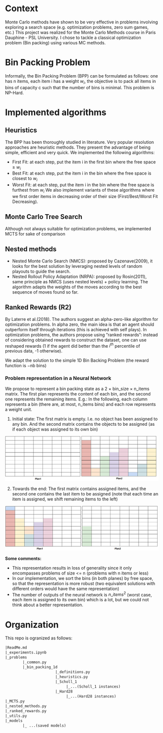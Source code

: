 # Context
Monte Carlo methods have shown to be very effective in problems involving exploring a search space (e.g. optimization problems, zero sum games, etc.) This project was realized for the Monte Carlo Methods course in Paris Dauphine - PSL University. I chose to tackle a classical optimization problem (Bin packing) using various MC methods.

# Bin Packing Problem
Informally, the Bin Packing Problem (BPP) can be formulated as follows: one has n items, each item i has a weight $w_i$, the objective is to pack all items in bins of capacity c such that the number of bins is minimal. This problem is NP-Hard.

# Implemented algorithms

## Heuristics
The BPP has been thoroughly studied in literature. Very popular resolution approaches are heuristic methods. They present the advantage of being simple, efficient and very quick. We implemented the following algorithms:

* First Fit: at each step, put the item i in the first bin where the free space ≥ $w_i$ 
* Best Fit: at each step, put the item i in the bin where the free space is closest to $w_i$ 
* Worst Fit: at each step, put the item i in the bin where the free space is furthest from $w_i$ 
We also implement variants of these algorithms where we first order items in decreasing order of their size (First/Best/Worst Fit Decreasing).


## Monte Carlo Tree Search
Although not always suitable for optimization problems, we implemented MCTS for sake of comparison

## Nested methods
* Nested Monte Carlo Search (NMCS): proposed by Cazenave(2009), it looks for the best solution by leveraging nested levels of random playouts to guide the search.
* Nested Rollout Policy Adaptation (NRPA): proposed by Rosin(2011), same principle as NMCS (uses nested levels) + policy learning. The algorithm adapts the weights of the moves according to the best sequence of moves found so far.

## Ranked Rewards (R2)
By Laterre et al.(2018). The authors suggest an alpha-zero-like algorithm for optimization problems. In alpha zero, the main idea is that an agent should outperform itself through iterations (this is achieved with self plays). In optimization problems, the authors propose using ”ranked rewards”: instead of considering obtained rewards to construct the dataset, one can use reshaped rewards (1 if the agent did better than the $i^{th}$ percentile of previous data, -1 otherwise). 

We adapt the solution to the simple 1D Bin Backing Problem (the reward function is −nb bins)

### Problem representation in a Neural Network 
We propose to represent a bin packing state as a
2 × bin_size × n_items matrix. The first plan represents the content of each bin, and the second one
represents the remaining items. E.g.: In the following, each column represents a bin (there are, at most,
n_items bins) and each row represents a weight unit.

1. Initial state: The first matrix is empty. I.e. no object has been assigned to any bin. And the second matrix contains the objects to be assigned (as if each object was assigned to its own bin)

![Initial state](https://github.com/IsraMekki/MC_Bin_Packing/blob/master/imgs/img1.png?raw=true)


2. Towards the end: The first matrix contains assigned items, and the second one contains the last item to be assigned (note that each time an item is assigned, we shift remaining items to the left)


![Towards the end](https://github.com/IsraMekki/MC_Bin_Packing/blob/master/imgs/img2.png?raw=true)

__Some comments:__
* This representation results in loss of generality since it only encompasses problems of size <= n (problems with n items or less)
* In our implementation, we sort the bins (in both planes) by free space, so that the representation is more robust (two equivalent solutions with different orders would have the same representation)
* The number of outputs of the neural network is $n\_items^2$ (worst case, each item is assigned to its own bin) which is a lot, but we could not think about a better representation.

# Organization
This repo is ogranized as follows:
```
|ReadMe.md
|_experiments.ipynb
|_problems
        |_common.py
        |_bin_packing_1d
                       |_definitions.py
                       |_heuristics.py
                       |_Scholl_1
                            |_...(Scholl_1 instances)
                       |_Hard28
                            |_...(Hard28 instances)
|_MCTS.py
|_nested_methods.py
|_ranked_rewards.py
|_utils.py
|_models
        |_ ...(saved models)
```
